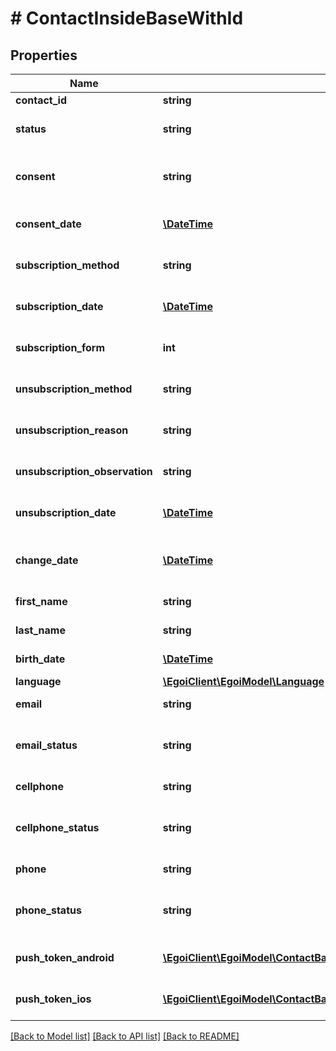 # # ContactInsideBaseWithId

## Properties

Name | Type | Description | Notes
------------ | ------------- | ------------- | -------------
**contact_id** | **string** |  | [optional] 
**status** | **string** | Status of the contact | [optional] [default to 'active']
**consent** | **string** | Contact consent | [optional] [readonly] [default to 'consent']
**consent_date** | [**\DateTime**](\DateTime.md) | Date and hour of the contact consent | [optional] [readonly] 
**subscription_method** | **string** | Contact subscription method | [optional] [readonly] 
**subscription_date** | [**\DateTime**](\DateTime.md) | Date and hour of the contact subscription | [optional] [readonly] 
**subscription_form** | **int** | Contact subscription form | [optional] [readonly] 
**unsubscription_method** | **string** | Contact unsubscription method | [optional] [readonly] 
**unsubscription_reason** | **string** | Contact unsubscription reason | [optional] [readonly] 
**unsubscription_observation** | **string** | Contact unsubscription observation | [optional] [readonly] 
**unsubscription_date** | [**\DateTime**](\DateTime.md) | Contact unsubscription date | [optional] [readonly] 
**change_date** | [**\DateTime**](\DateTime.md) | Last modification date of the contact | [optional] [readonly] 
**first_name** | **string** | First name of the contact | [optional] 
**last_name** | **string** | Last name of the contact | [optional] 
**birth_date** | [**\DateTime**](\DateTime.md) | Birth date of the contact | [optional] 
**language** | [**\EgoiClient\EgoiModel\Language**](Language.md) |  | [optional] 
**email** | **string** | Email of the contact | [optional] 
**email_status** | **string** | Email channel status | [optional] [readonly] [default to 'active']
**cellphone** | **string** | Cellphone of the contact | [optional] 
**cellphone_status** | **string** | Cellphone channel status | [optional] [readonly] [default to 'active']
**phone** | **string** | Phone of the contact | [optional] 
**phone_status** | **string** | Phone channel status | [optional] [readonly] [default to 'active']
**push_token_android** | [**\EgoiClient\EgoiModel\ContactBaseWithStatusFieldsSchemaBasePushTokenAndroid[]**](ContactBaseWithStatusFieldsSchemaBasePushTokenAndroid.md) | Android push token of the contact | [optional] 
**push_token_ios** | [**\EgoiClient\EgoiModel\ContactBaseWithStatusFieldsSchemaBasePushTokenIos[]**](ContactBaseWithStatusFieldsSchemaBasePushTokenIos.md) | IOS push token of the contact | [optional] 

[[Back to Model list]](../../README.md#documentation-for-models) [[Back to API list]](../../README.md#documentation-for-api-endpoints) [[Back to README]](../../README.md)


